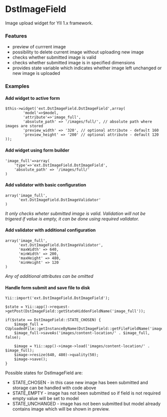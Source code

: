 DstImageField
=============

Image upload widget for YII 1.x framework.

### Features
* preview of currrent image
* possibility to delete current image without uploading new image
* checks whether submitted image is valid 
* checks whether submitted image is in specified dimensions
* provides state variable which indicates whether image left unchanged or new image is uploaded

### Examples

#### Add widget to active form
	$this->widget('ext.DstImageField.DstImageField',array(
			'model'=>$model,
			'attribute'=>'image_full',
			'absolute_path' => '/images/full/', // absolute path where images are stored
			'preview_width' => '320', // optional attribute - default 160
            'preview_height' => '200' // optional attribute - default 120
	));

#### Add widget using form builder	
	'image_full'=>array(
		'type'=>'ext.DstImageField.DstImageField',
		'absolute_path' => '/images/full/'
	)

#### Add validator with basic configuration	
	array('image_full', 
		  'ext.DstImageField.DstImageValidator'
	)
_It only checks wheter submitted image is valid. Validation will not be trigered if value is empty, it can be done using required validator._

#### Add validator with additional configuration		
	array('image_full', 
		  'ext.DstImageField.DstImageValidator', 
		  'maxWidth' => 640,
		  'minWidth' => 200,
		  'maxHeight' => 480,
		  'minHeight' => 120
	)
_Any of additional attributes can be omitted_

#### Handle form submit and save file to disk
	Yii::import('ext.DstImageField.DstImageField');
        
	$state = Yii::app()->request->getPost(DstImageField::getStateHiddenFieldName('image_full'));
	
	if($state == DstImageField::STATE_CHOSEN) {
		$image_full = CUploadedFile::getInstanceByName(DstImageField::getFileFieldName('image_full'));
		$image_full->saveAs('images/content-location/' . $image_full, false);

		$image = Yii::app()->image->load('images/content-location/' . $image_full);
		$image->resize(640, 480)->quality(50);
		$image->save();
	}
Possible states for DstImageField are: 
* STATE_CHOSEN - in this case new image has been submitted and storage can be handled with code above
* STATE_EMPTY - image has not been submitted so if field is not required empty value will be set to model
* STATE_UNCHANGED - image has not been submitted but model already contains image which will be shown in preview.